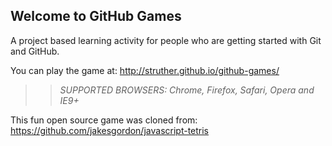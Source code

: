 ## Welcome to GitHub Games

A project based learning activity for people who are getting started with Git and GitHub.

You can play the game at: http://struther.github.io/github-games/

>> _*SUPPORTED BROWSERS*: Chrome, Firefox, Safari, Opera and IE9+_

This fun open source game was cloned from: https://github.com/jakesgordon/javascript-tetris
